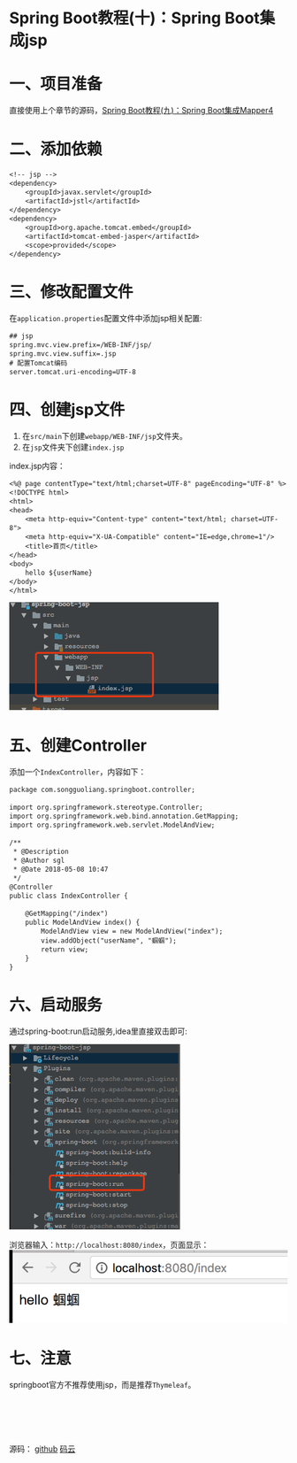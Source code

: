 # Spring Boot教程(十)：Spring Boot集成jsp

# 一、项目准备

直接使用上个章节的源码，[Spring Boot教程(九)：Spring Boot集成Mapper4](springboot_010.md)


# 二、添加依赖

```
<!-- jsp -->
<dependency>
    <groupId>javax.servlet</groupId>
    <artifactId>jstl</artifactId>
</dependency>
<dependency>
    <groupId>org.apache.tomcat.embed</groupId>
    <artifactId>tomcat-embed-jasper</artifactId>
    <scope>provided</scope>
</dependency>
```

# 三、修改配置文件

在`application.properties`配置文件中添加jsp相关配置:

```
## jsp
spring.mvc.view.prefix=/WEB-INF/jsp/
spring.mvc.view.suffix=.jsp
# 配置Tomcat编码
server.tomcat.uri-encoding=UTF-8
```

# 四、创建jsp文件

1. 在`src/main`下创建`webapp/WEB-INF/jsp`文件夹。
2. 在`jsp`文件夹下创建`index.jsp`

index.jsp内容：

```
<%@ page contentType="text/html;charset=UTF-8" pageEncoding="UTF-8" %>
<!DOCTYPE html>
<html>
<head>
    <meta http-equiv="Content-type" content="text/html; charset=UTF-8">
    <meta http-equiv="X-UA-Compatible" content="IE=edge,chrome=1"/>
    <title>首页</title>
</head>
<body>
    hello ${userName}
</body>
</html>

```

![](images/11_01.png)

# 五、创建Controller

添加一个`IndexController`，内容如下：

```
package com.songguoliang.springboot.controller;

import org.springframework.stereotype.Controller;
import org.springframework.web.bind.annotation.GetMapping;
import org.springframework.web.servlet.ModelAndView;

/**
 * @Description
 * @Author sgl
 * @Date 2018-05-08 10:47
 */
@Controller
public class IndexController {

    @GetMapping("/index")
    public ModelAndView index() {
        ModelAndView view = new ModelAndView("index");
        view.addObject("userName", "蝈蝈");
        return view;
    }
}

```

# 六、启动服务

通过spring-boot:run启动服务,idea里直接双击即可:

![](images/11_02.png)

浏览器输入：`http://localhost:8080/index`，页面显示：
![](images/11_03.png)

# 七、注意

springboot官方不推荐使用jsp，而是推荐`Thymeleaf`。








<br><br><br><br>

源码： 
[github](https://github.com/itinypocket/spring-boot-study/tree/master/spring-boot-jsp) 
[码云](https://gitee.com/itinypocket/spring-boot-study/tree/master/spring-boot-jsp)





